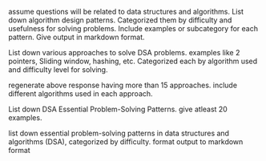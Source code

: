 assume questions will be related to data structures and algorithms.
List down algorithm design patterns.
Categorized them by difficulty and usefulness for solving problems.
Include examples or subcategory for each pattern.
Give output in markdown format.

List down various approaches to solve DSA problems.
examples like 2 pointers, Sliding window, hashing, etc.
Categorized each by algorithm used and difficulty level for solving.

regenerate above response having more than 15 approaches.
include different algorithms used in each approach.

List down DSA Essential Problem-Solving Patterns.
give atleast 20 examples.

list down essential problem-solving patterns in data structures and algorithms (DSA), categorized by difficulty.
format output to markdown format
